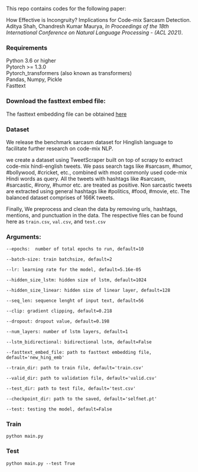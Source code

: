 This repo contains codes for the following paper:

How Effective is Incongruity? Implications for Code-mix Sarcasm Detection. <br>
Aditya Shah, Chandresh Kumar Maurya, <i>In Proceedings of the 18th International Conference on Natural Language Processing -  (ACL 2021)</i>.

### Requirements
  Python 3.6 or higher <br>
  Pytorch >= 1.3.0 <br>
  Pytorch_transformers (also known as transformers) <br>
  Pandas, Numpy, Pickle <br>
  Fasttext  <br>

### Download the fasttext embed file:

The fasttext embedding file can be obtained [here](https://drive.google.com/file/d/1L7NBq58JYdXlGjSTwaJrVfZCLllXd0sh/view?usp=sharing)

### Dataset
We release the benchmark sarcasm dataset for Hinglish language to facilitate further research on code-mix NLP. <br>

we create a dataset using TweetScraper built on top of scrapy to extract code-mix hindi-english tweets. We pass search tags like #sarcasm, #humor, #bollywood, #cricket, etc., combined with most commonly used code-mix Hindi words as query. All the tweets with hashtags like #sarcasm, #sarcastic, #irony, #humor etc. are treated as positive. Non sarcastic tweets are extracted using general hashtags like #politics, #food, #movie, etc. The balanced dataset comprises of 166K tweets. 

Finally, We preprocess and clean the data by removing urls, hashtags, mentions, and punctuation in the data. The respective files can be found here as ```train.csv```, ```val.csv```, and ```test.csv```

### Arguments:

```
--epochs:  number of total epochs to run, default=10

--batch-size: train batchsize, default=2

--lr: learning rate for the model, default=5.16e-05

--hidden_size_lstm: hidden size of lstm, default=1024

--hidden_size_linear: hidden size of linear layer, default=128

--seq_len: sequence lenght of input text, default=56

--clip: gradient clipping, default=0.218

--dropout: dropout value, default=0.198

--num_layers: number of lstm layers, default=1

--lstm_bidirectional: bidirectional lstm, default=False

--fasttext_embed_file: path to fasttext embedding file, default='new_hing_emb'

--train_dir: path to train file, default='train.csv'

--valid_dir: path to validation file, default='valid.csv'

--test_dir: path to test file, default='test.csv'

--checkpoint_dir: path to the saved, default='selfnet.pt'

--test: testing the model, default=False
```
### Train

```python main.py```

### Test

```python main.py --test True```

